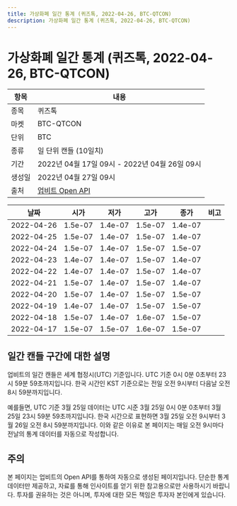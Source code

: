 ```yaml
---
title: 가상화폐 일간 통계 (퀴즈톡, 2022-04-26, BTC-QTCON)
description: 가상화폐 일간 통계 (퀴즈톡, 2022-04-26, BTC-QTCON)
---
```



가상화폐 일간 통계 (퀴즈톡, 2022-04-26, BTC-QTCON)
===

|항목|내용|
|--|--|
|종목|퀴즈톡|
|마켓|BTC-QTCON|
|단위|BTC|
|종류|일 단위 캔들 (10일치)|
|기간|2022년 04월 17일 09시 - 2022년 04월 26일 09시|
|생성일|2022년 04월 27일 09시|
|출처|[업비트 Open API](https://docs.upbit.com)|


|날짜|시가|저가|고가|종가|비고|
|--|--|--|--|--|--|
|2022-04-26|1.5e-07|1.4e-07|1.5e-07|1.4e-07|    |
|2022-04-25|1.5e-07|1.4e-07|1.5e-07|1.4e-07|    |
|2022-04-24|1.5e-07|1.4e-07|1.5e-07|1.5e-07|    |
|2022-04-23|1.4e-07|1.4e-07|1.5e-07|1.4e-07|    |
|2022-04-22|1.4e-07|1.4e-07|1.5e-07|1.4e-07|    |
|2022-04-21|1.5e-07|1.4e-07|1.5e-07|1.4e-07|    |
|2022-04-20|1.5e-07|1.4e-07|1.5e-07|1.5e-07|    |
|2022-04-19|1.4e-07|1.4e-07|1.5e-07|1.5e-07|    |
|2022-04-18|1.5e-07|1.4e-07|1.6e-07|1.5e-07|    |
|2022-04-17|1.5e-07|1.5e-07|1.6e-07|1.5e-07|    |


일간 캔들 구간에 대한 설명
---


업비트의 일간 캔들은 세계 협정시(UTC) 기준입니다. 
UTC 기준 0시 0분 0초부터 23시 59분 59초까지입니다. 
한국 시간인 KST 기준으로는 전일 오전 9시부터 다음날 오전 8시 59분까지입니다. 


예를들면, UTC 기준 3월 25일 데이터는 UTC 시준 3월 25일 0시 0분 0초부터 3월 25일 23시 59분 59초까지입니다. 
한국 시간으로 표현하면 3월 25일 오전 9시부터 3월 26일 오전 8시 59분까지입니다. 
이와 같은 이유로 본 페이지는 매일 오전 9시마다 전날의 통계 데이터를 자동으로 작성합니다. 


주의
---


본 페이지는 업비트의 Open API를 통하여 자동으로 생성된 페이지입니다. 
단순한 통계 데이터만 제공하고, 자료를 통해 인사이트를 얻기 위한 참고용으로만 사용하시기 바랍니다. 
투자를 권유하는 것은 아니며, 투자에 대한 모든 책임은 투자자 본인에게 있습니다. 
